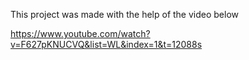 This project was made with the help of the video below

https://www.youtube.com/watch?v=F627pKNUCVQ&list=WL&index=1&t=12088s